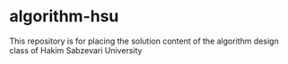 # algorithm-hsu
This repository is for placing the solution content of the algorithm design class of Hakim Sabzevari University
